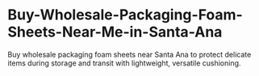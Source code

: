 # Buy-Wholesale-Packaging-Foam-Sheets-Near-Me-in-Santa-Ana
Buy wholesale packaging foam sheets near Santa Ana to protect delicate items during storage and transit with lightweight, versatile cushioning.
